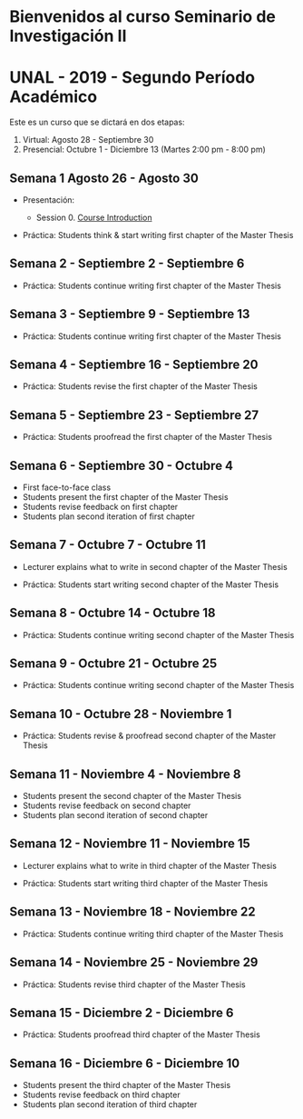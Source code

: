 # Bienvenidos al curso Seminario de Investigación II
# UNAL - 2019 - Segundo Período Académico 

Este es un curso que se dictará en dos etapas:
1. Virtual:  Agosto 28 -  Septiembre 30  
2. Presencial: Octubre 1 - Diciembre 13  (Martes 2:00 pm - 8:00 pm)

## Semana 1  Agosto 26 - Agosto 30

- Presentación:
  - Session 0.  [Course Introduction](https://ials.github.com/seminario/sem_S0.html)
  
- Práctica:
  Students think & start writing first chapter of the Master Thesis

## Semana 2 - Septiembre 2 - Septiembre 6

- Práctica:
  Students continue writing first chapter of the Master Thesis
 
## Semana 3 - Septiembre 9 - Septiembre 13

- Práctica:
  Students continue writing first chapter of the Master Thesis

## Semana 4 - Septiembre 16 - Septiembre 20

- Práctica:
  Students revise the first chapter of the Master Thesis

## Semana 5 - Septiembre 23 - Septiembre 27

- Práctica:
  Students  proofread the first chapter of the Master Thesis

## Semana 6 - Septiembre 30 - Octubre 4

- First face-to-face class 
- Students present the first chapter of the Master Thesis
- Students revise feedback on first chapter
- Students plan second iteration of first chapter

## Semana 7 - Octubre 7 - Octubre 11

- Lecturer explains what to write in second chapter of the Master Thesis

- Práctica:
  Students start writing second chapter of the Master Thesis
 
## Semana 8 - Octubre 14 - Octubre 18

- Práctica:
  Students continue writing second chapter of the Master Thesis

## Semana 9 - Octubre 21 - Octubre 25

- Práctica:
  Students continue writing second chapter of the Master Thesis
 
## Semana 10 - Octubre 28 - Noviembre 1

- Práctica:
  Students revise & proofread second chapter of the Master Thesis

## Semana 11 - Noviembre 4 - Noviembre 8

- Students present the second chapter of the Master Thesis
- Students revise feedback on second chapter
- Students plan second iteration of second chapter

## Semana 12 - Noviembre 11 - Noviembre 15

- Lecturer explains what to write in third chapter of the Master Thesis

- Práctica:
  Students start writing third chapter of the Master Thesis

## Semana 13 - Noviembre 18 - Noviembre 22

- Práctica:
  Students continue writing third chapter of the Master Thesis

## Semana 14 - Noviembre 25 - Noviembre 29

- Práctica:
  Students revise third chapter of the Master Thesis

## Semana 15 - Diciembre 2 - Diciembre 6

- Práctica:
  Students proofread third chapter of the Master Thesis

## Semana 16 - Diciembre 6 - Diciembre 10

- Students present the third chapter of the Master Thesis
- Students revise feedback on third chapter
- Students plan second iteration of third chapter

  



